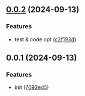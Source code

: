 ## [0.0.2](https://github.com/PengBoUESTC/type-to-value/compare/v0.0.1...v0.0.2) (2024-09-13)


### Features

* test & code opt ([c2f193d](https://github.com/PengBoUESTC/type-to-value/commit/c2f193d8b3c3e11107345d670f1d15c7fa268535))



## 0.0.1 (2024-09-13)


### Features

* init ([7092ed5](https://github.com/PengBoUESTC/type-to-value/commit/7092ed53ad75ec50cc5a083d882231df28819066))



